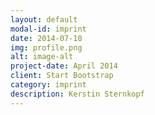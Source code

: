 ```yaml
---
layout: default
modal-id: imprint
date: 2014-07-18
img: profile.png
alt: image-alt
project-date: April 2014
client: Start Bootstrap
category: imprint
description: Kerstin Sternkopf
---
```

